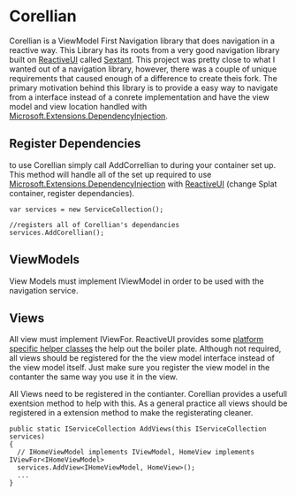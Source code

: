 # Corellian
Corellian is a ViewModel First Navigation library that does navigation in a reactive way. This Library has its roots from a 
very good navigation library built on [ReactiveUI](https://reactiveui.net/) called [Sextant](https://github.com/reactiveui/Sextant).
This project was pretty close to what I wanted out of a navigation library, however, there was a couple of unique requirements
that caused enough of a difference to create theis fork. The primary motivation behind this library is to provide a easy way to 
navigate from a interface instead of a conrete implementation and have the view model and view location handled with [Microsoft.Extensions.DependencyInjection](https://www.nuget.org/packages/Microsoft.Extensions.DependencyInjection/).

## Register Dependencies

to use Corellian simply call AddCorrellian to during your container set up. This method will handle all of the set up required to use [Microsoft.Extensions.DependencyInjection](https://www.nuget.org/packages/Microsoft.Extensions.DependencyInjection/)
with [ReactiveUI](https://reactiveui.net/) (change Splat container, register dependancies).

```
var services = new ServiceCollection();

//registers all of Corellian's dependancies
services.AddCorellian();
```

## ViewModels
View Models must implement IViewModel in order to be used with the navigation service.

## Views

All view must implement IViewFor<TViewModel>. ReactiveUI provides some [platform specific helper classes](https://reactiveui.net/docs/guidelines/platform/) the help out the boiler plate. Although
not required, all views should be registered for the the view model interface instead of the view model itself. Just make sure you register the 
view model in the contanter the same way you use it in the view. 

All Views need to be registered in the contianter. Corellian provides a usefull exentsion method to help with this. As a general practice
all views should be registered in a extension method to make the registerating cleaner.

```
public static IServiceCollection AddViews(this IServiceCollection services)
{
  // IHomeViewModel implements IViewModel, HomeView implements IViewFor<IHomeViewModel>
  services.AddView<IHomeViewModel, HomeView>();
  ...
}
```

